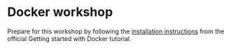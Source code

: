 # Docker workshop

Prepare for this workshop by following the [installation instructions](https://docs.docker.com/engine/getstarted/step_one/) from the official Getting started with Docker tutorial.
